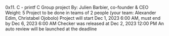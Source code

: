 
0x11. C - printf
C
Group project
 By: Julien Barbier, co-founder & CEO
 Weight: 5
 Project to be done in teams of 2 people (your team: Alexander Edim, Christabel Ojobolo)
 Project will start Dec 1, 2023 6:00 AM, must end by Dec 6, 2023 6:00 AM
 Checker was released at Dec 2, 2023 12:00 PM
 An auto review will be launched at the deadline
